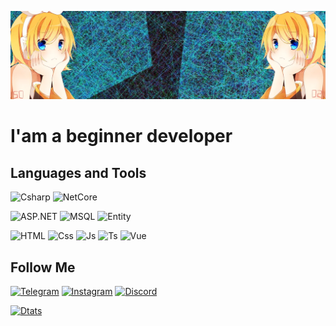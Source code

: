 [![header](https://github.com/PopovDev/PopovDev/blob/main/Assets/Header.png)]()
#  I'am a beginner developer


## Languages ​​and Tools
![Csharp](https://img.shields.io/badge/-C%20Sharp-000000?style=for-the-badge&logo=c-sharp&logoColor=239120)
![NetCore](https://img.shields.io/badge/-.netCore-000000?style=for-the-badge&logo=.net&logoColor=0080FF)

![ASP.NET](https://img.shields.io/badge/-ASP.NET-000000?style=for-the-badge&logo=visual-studio-code&logoColor=0095ff)
![MSQL](https://img.shields.io/badge/-Mssql%20server-000000?style=for-the-badge&logo=Microsoft-SQL-Server&logoColor=CC2927)
![Entity](https://img.shields.io/badge/-Entity%20Framework-000000?style=for-the-badge&logo=.net&logoColor=0080FF)

![HTML](https://img.shields.io/badge/-Html-000000?style=for-the-badge&logo=html5&logoColor=E34F26)
![Css](https://img.shields.io/badge/-Css-000000?style=for-the-badge&logo=css3&logoColor=E34F26)
![Js](https://img.shields.io/badge/-JavaScript-000000?style=for-the-badge&logo=JavaScript&logoColor=F7DF1E)
![Ts](https://img.shields.io/badge/-TypeScript-000000?style=for-the-badge&logo=TypeScript&logoColor=007ACC)
![Vue](https://img.shields.io/badge/-Vue.Js-000000?style=for-the-badge&logo=Vue.js&logoColor=4FC08D)

## Follow Me
[![Telegram](https://img.shields.io/badge/-Telegram-000000?style=for-the-badge&logo=Telegram&logoColor=4FC08D)](https://t.me/TheAndruxa)
[![Instagram](https://img.shields.io/badge/-Instagram-000000?style=for-the-badge&logo=Instagram&logoColor=E4405F  )](https://www.instagram.com/the.andruxa/)
[![Discord](https://img.shields.io/badge/-Discord-000000?style=for-the-badge&logo=Discord&logoColor=7289DA&label=PopovDev%234723  )](https://discord.com/channels/@me/608299608057184296)

[![Dtats](https://github-readme-stats.vercel.app/api?username=PopovDev)]()
